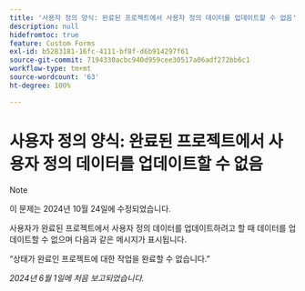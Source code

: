 ```yaml
---
title: '사용자 정의 양식: 완료된 프로젝트에서 사용자 정의 데이터를 업데이트할 수 없음'
description: null
hidefromtoc: true
feature: Custom Forms
exl-id: b5283181-16fc-4111-bf8f-d6b914297f61
source-git-commit: 7194330acbc940d959cee30517a06adf272bb6c1
workflow-type: tm+mt
source-wordcount: '63'
ht-degree: 100%

---
```


# 사용자 정의 양식: 완료된 프로젝트에서 사용자 정의 데이터를 업데이트할 수 없음

>[!NOTE]
>
>이 문제는 2024년 10월 24일에 수정되었습니다.

사용자가 완료된 프로젝트에서 사용자 정의 데이터를 업데이트하려고 할 때 데이터를 업데이트할 수 없으며 다음과 같은 메시지가 표시됩니다.

“상태가 완료인 프로젝트에 대한 작업을 완료할 수 없습니다.”

_2024년 6월 1일에 처음 보고되었습니다._
